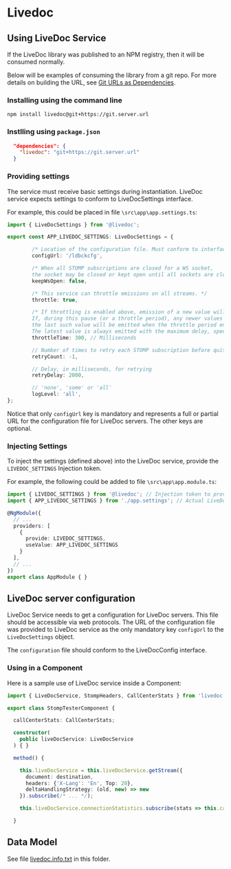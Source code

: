 # Livedoc

## Using LiveDoc Service

If the LiveDoc library was published to an NPM registry, then it will be consumed normally.

Below will be examples of consuming the library from a git repo. For more details
on building the URL, see [Git URLs as Dependencies](https://docs.npmjs.com/files/package.json#git-urls-as-dependencies).

### Installing using the command line

`npm install livedoc@git+https://git.server.url`

### Instlling using `package.json`

```json
  "dependencies": {
    "livedoc": "git+https://git.server.url"
  }
```

### Providing settings

The service must receive basic settings during instantiation. LiveDoc service
expects settings to conform to LiveDocSettings interface.

For example, this could be placed in file `\src\app\app.settings.ts`:

```typescript
import { LiveDocSettings } from '@livedoc';

export const APP_LIVEDOC_SETTINGS: LiveDocSettings = {

        /* Location of the configuration file. Must conform to interface LiveDocConfig declared in `./livdoc.interface` */
        configUrl: '/ldbckcfg',

        /* When all STOMP subscriptions are closed for a WS socket,
        the socket may be closed or kept open until all sockets are closed explicitely */
        keepWsOpen: false,

        /* This service can throttle emissions on all streams. */
        throttle: true,

        /* If throttling is enabled above, emission of a new value will be delayed for the period specified by this setting.
        If, during this pause (or a throttle period), any newer values are received,
        the last such value will be emitted when the throttle period ends.
        The latest value is always emitted with the maximum delay, specified by `throttleTime` */
        throttleTime: 300, // Milliseconds

        // Number of times to retry each STOMP subscription before quiting. Use any negative number for retrying infinitely
        retryCount: -1,

        // Delay, in milliseconds, for retrying
        retryDelay: 2000,

        // 'none', 'some' or 'all'
        logLevel: 'all',
};
```

Notice that only `configUrl` key is mandatory and represents a full or partial URL for the configuration file for LiveDoc servers. The other keys are optional.

### Injecting Settings

To inject the settings (defined above) into the LiveDoc service,
provide the `LIVEDOC_SETTINGS` Injection token.

For example, the following could be added to file `\src\app\app.module.ts`:

```TypeScript
import { LIVEDOC_SETTINGS } from '@livedoc'; // Injection token to provide settings
import { APP_LIVEDOC_SETTINGS } from './app.settings'; // Actual LiveDoc settngs

@NgModule({
  // ...
  providers: [
    {
      provide: LIVEDOC_SETTINGS,
      useValue: APP_LIVEDOC_SETTINGS
    }
  ],
  // ...
})
export class AppModule { }

```

## LiveDoc server configuration

LiveDoc Service needs to get a configuration for LiveDoc servers. This file should be accessible via web protocols. The URL of the configuration file was provided to LiveDoc service as the only mandatory key `configUrl` to the `LiveDocSettings` object.

The `configuration` file should conform to the LiveDocConfig interface.

### Using in a Component

Here is a sample use of LiveDoc service inside a Component:

```typescript
import { LiveDocService, StompHeaders, CallCenterStats } from 'livedoc';

export class StompTesterComponent {

  callCenterStats: CallCenterStats;

  constructor(
    public liveDocService: LiveDocService
  ) { }

  method() {

    this.liveDocService = this.liveDocService.getStream({
      document: destination,
      headers: {'X-Lang': 'En', Top: 20},
      deltaHandlingStrategy: (old, new) => new
    }).subscribe(/* ... */);

    this.liveDocService.connectionStatistics.subscribe(stats => this.callCenterStats = stats);

  }

```

## Data Model

See file [livedoc.info.txt](livedoc.info.txt) in this folder.
